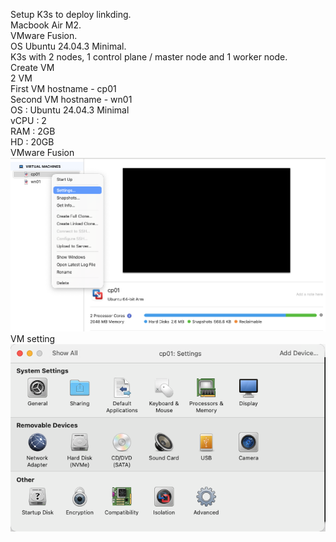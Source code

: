 Setup K3s to deploy linkding. <br>
Macbook Air M2. <br>
VMware Fusion. <br>
OS Ubuntu 24.04.3 Minimal. <br>
K3s with 2 nodes, 1 control plane / master node and 1 worker node. <br>
Create VM <br>
2 VM <br>
First VM hostname - cp01 <br>
Second VM hostname - wn01 <br>
OS   : Ubuntu 24.04.3 Minimal <br>
vCPU : 2 <br>
RAM  : 2GB <br>
HD   : 20GB <br>
VMware Fusion <br>
![Alt text](images/VMware_Fusion_Main.png) <br>
VM setting <br>
![Alt text](images/VMware_Fusion_VM_setting.png)
